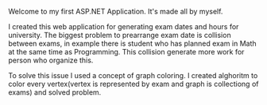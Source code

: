 Welcome to my first ASP.NET Application. It's made all by myself.

I created this web application for generating exam dates and hours for university. The biggest problem to prearrange exam date
is collision between exams, in example there is student who has planned exam in Math at the same time as Programming. This collision generate more
work for person who organize this.

To solve this issue I used a concept of graph coloring. I created alghoritm to color every vertex(vertex is represented by exam and graph is collectiong of exams)
and solved problem.
